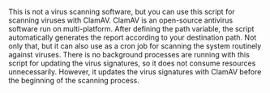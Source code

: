 This is not a virus scanning software, but you can use this script for scanning viruses with  ClamAV. ClamAV is an open-source antivirus software run on multi-platform. After defining the path variable, the script automatically generates the report according to your destination path. Not only that, but it can also use as a cron job for scanning the system routinely against viruses. There is no background processes are running with this script for updating the virus signatures, so it does not consume resources unnecessarily. However, it updates the virus signatures with ClamAV before the beginning of the scanning process.
